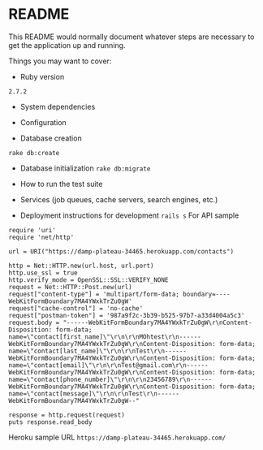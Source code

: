 # README

This README would normally document whatever steps are necessary to get the
application up and running.

Things you may want to cover:

* Ruby version
```
2.7.2

```
* System dependencies

* Configuration

* Database creation
```
rake db:create
```
* Database initialization
```rake db:migrate```
* How to run the test suite

* Services (job queues, cache servers, search engines, etc.)

* Deployment instructions
for development
```rails s```
For API sample
```
require 'uri'
require 'net/http'

url = URI("https://damp-plateau-34465.herokuapp.com/contacts")

http = Net::HTTP.new(url.host, url.port)
http.use_ssl = true
http.verify_mode = OpenSSL::SSL::VERIFY_NONE
request = Net::HTTP::Post.new(url)
request["content-type"] = 'multipart/form-data; boundary=----WebKitFormBoundary7MA4YWxkTrZu0gW'
request["cache-control"] = 'no-cache'
request["postman-token"] = '987a9f2c-3b39-b525-97b7-a33d4004a5c3'
request.body = "------WebKitFormBoundary7MA4YWxkTrZu0gW\r\nContent-Disposition: form-data; name=\"contact[first_name]\"\r\n\r\nMOhtest\r\n------WebKitFormBoundary7MA4YWxkTrZu0gW\r\nContent-Disposition: form-data; name=\"contact[last_name]\"\r\n\r\nTest\r\n------WebKitFormBoundary7MA4YWxkTrZu0gW\r\nContent-Disposition: form-data; name=\"contact[email]\"\r\n\r\nTest@gmail.com\r\n------WebKitFormBoundary7MA4YWxkTrZu0gW\r\nContent-Disposition: form-data; name=\"contact[phone_number]\"\r\n\r\n23456789\r\n------WebKitFormBoundary7MA4YWxkTrZu0gW\r\nContent-Disposition: form-data; name=\"contact[message]\"\r\n\r\nTest\r\n------WebKitFormBoundary7MA4YWxkTrZu0gW--"

response = http.request(request)
puts response.read_body
```


Heroku sample URL
```https://damp-plateau-34465.herokuapp.com/```
